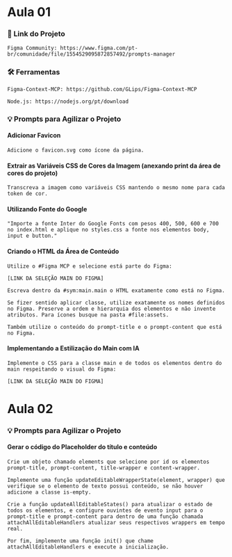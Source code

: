 # Aula 01

### 🔗 Link do Projeto

    Figma Community: https://www.figma.com/pt-br/comunidade/file/1554529095872857492/prompts-manager

### 🛠️ Ferramentas

    Figma-Context-MCP: https://github.com/GLips/Figma-Context-MCP

    Node.js: https://nodejs.org/pt/download

### 💡 Prompts para Agilizar o Projeto

#### Adicionar Favicon

    Adicione o favicon.svg como ícone da página.

#### Extrair as Variáveis CSS de Cores da Imagem (anexando print da área de cores do projeto)

    Transcreva a imagem como variáveis CSS mantendo o mesmo nome para cada token de cor.

#### Utilizando Fonte do Google

    "Importe a fonte Inter do Google Fonts com pesos 400, 500, 600 e 700 no index.html e aplique no styles.css a fonte nos elementos body, input e button."

#### Criando o HTML da Área de Conteúdo

    Utilize o #Figma MCP e selecione está parte do Figma:

    [LINK DA SELEÇÃO MAIN DO FIGMA]

    Escreva dentro da #sym:main.main o HTML exatamente como está no Figma.

    Se fizer sentido aplicar classe, utilize exatamente os nomes definidos no Figma. Preserve a ordem e hierarquia dos elementos e não invente atributos. Para ícones busque na pasta #file:assets.

    Também utilize o conteúdo do prompt-title e o prompt-content que está no Figma.

#### Implementando a Estilização do Main com IA

    Implemente o CSS para a classe main e de todos os elementos dentro do main respeitando o visual do Figma:

    [LINK DA SELEÇÃO MAIN DO FIGMA]

# Aula 02

### 💡 Prompts para Agilizar o Projeto

#### Gerar o código do Placeholder do título e conteúdo

    Crie um objeto chamado elements que selecione por id os elementos prompt-title, prompt-content, title-wrapper e content-wrapper.

    Implemente uma função updateEditableWrapperState(element, wrapper) que verifique se o elemento de texto possui conteúdo, se não houver adicione a classe is-empty.

    Crie a função updateAllEditableStates() para atualizar o estado de todos os elementos, e configure ouvintes de evento input para o prompt-title e prompt-content para dentro de uma função chamada attachAllEditableHandlers atualizar seus respectivos wrappers em tempo real.

    Por fim, implemente uma função init() que chame attachAllEditableHandlers e execute a inicialização.